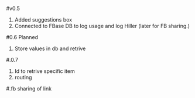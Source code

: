 #v0.5
1. Added suggestions box
2. Connected to FBase DB to log usage and log Hiller (later for FB sharing.)

#0.6 Planned
1. Store values in db and retrive

#.0.7
1. Id to retrive specific item
2. routing

#.fb sharing of link